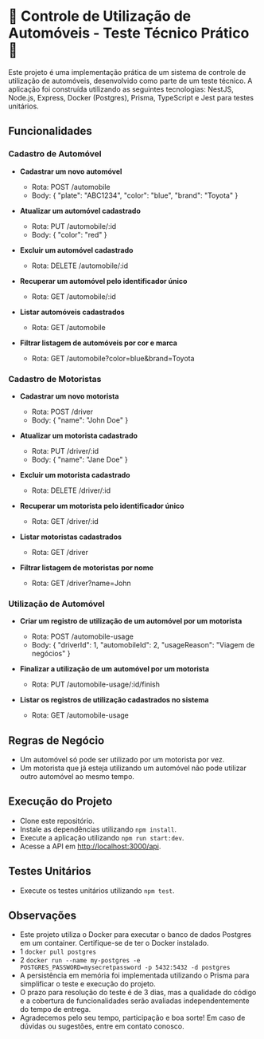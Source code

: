 # 🚗 Controle de Utilização de Automóveis - Teste Técnico Prático 🚗

Este projeto é uma implementação prática de um sistema de controle de utilização de automóveis, desenvolvido como parte de um teste técnico. A aplicação foi construída utilizando as seguintes tecnologias: NestJS, Node.js, Express, Docker (Postgres), Prisma, TypeScript e Jest para testes unitários.

## Funcionalidades

### Cadastro de Automóvel

- **Cadastrar um novo automóvel**
  - Rota: POST /automobile
  - Body: { "plate": "ABC1234", "color": "blue", "brand": "Toyota" }

- **Atualizar um automóvel cadastrado**
  - Rota: PUT /automobile/:id
  - Body: { "color": "red" }

- **Excluir um automóvel cadastrado**
  - Rota: DELETE /automobile/:id

- **Recuperar um automóvel pelo identificador único**
  - Rota: GET /automobile/:id

- **Listar automóveis cadastrados**
  - Rota: GET /automobile

- **Filtrar listagem de automóveis por cor e marca**
  - Rota: GET /automobile?color=blue&brand=Toyota

### Cadastro de Motoristas

- **Cadastrar um novo motorista**
  - Rota: POST /driver
  - Body: { "name": "John Doe" }

- **Atualizar um motorista cadastrado**
  - Rota: PUT /driver/:id
  - Body: { "name": "Jane Doe" }

- **Excluir um motorista cadastrado**
  - Rota: DELETE /driver/:id

- **Recuperar um motorista pelo identificador único**
  - Rota: GET /driver/:id

- **Listar motoristas cadastrados**
  - Rota: GET /driver

- **Filtrar listagem de motoristas por nome**
  - Rota: GET /driver?name=John

### Utilização de Automóvel

- **Criar um registro de utilização de um automóvel por um motorista**
  - Rota: POST /automobile-usage
  - Body: { "driverId": 1, "automobileId": 2, "usageReason": "Viagem de negócios" }

- **Finalizar a utilização de um automóvel por um motorista**
  - Rota: PUT /automobile-usage/:id/finish

- **Listar os registros de utilização cadastrados no sistema**
  - Rota: GET /automobile-usage

## Regras de Negócio

- Um automóvel só pode ser utilizado por um motorista por vez.
- Um motorista que já esteja utilizando um automóvel não pode utilizar outro automóvel ao mesmo tempo.

## Execução do Projeto

- Clone este repositório.
- Instale as dependências utilizando `npm install`.
- Execute a aplicação utilizando `npm run start:dev`.
- Acesse a API em [http://localhost:3000/api](http://localhost:3000/api).

## Testes Unitários

- Execute os testes unitários utilizando `npm test`.

## Observações

- Este projeto utiliza o Docker para executar o banco de dados Postgres em um container. Certifique-se de ter o Docker instalado.
- 1 `docker pull postgres`
- 2 `docker run --name my-postgres -e POSTGRES_PASSWORD=mysecretpassword -p 5432:5432 -d postgres`
- A persistência em memória foi implementada utilizando o Prisma para simplificar o teste e execução do projeto.
- O prazo para resolução do teste é de 3 dias, mas a qualidade do código e a cobertura de funcionalidades serão avaliadas independentemente do tempo de entrega.
- Agradecemos pelo seu tempo, participação e boa sorte! Em caso de dúvidas ou sugestões, entre em contato conosco.
